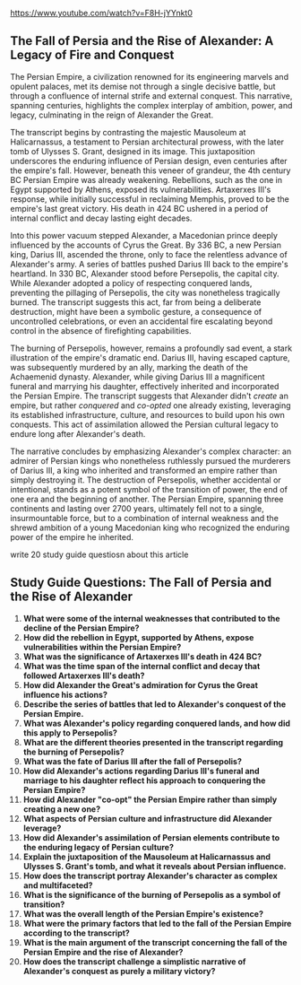 https://www.youtube.com/watch?v=F8H-jYYnkt0

## The Fall of Persia and the Rise of Alexander: A Legacy of Fire and Conquest

The Persian Empire, a civilization renowned for its engineering marvels and opulent palaces, met its demise not through a single decisive battle, but through a confluence of internal strife and external conquest.  This narrative, spanning centuries, highlights the complex interplay of ambition, power, and legacy, culminating in the reign of Alexander the Great.

The transcript begins by contrasting the majestic Mausoleum at Halicarnassus, a testament to Persian architectural prowess, with the later tomb of Ulysses S. Grant, designed in its image.  This juxtaposition underscores the enduring influence of Persian design, even centuries after the empire's fall.  However, beneath this veneer of grandeur, the 4th century BC Persian Empire was already weakening.  Rebellions, such as the one in Egypt supported by Athens, exposed its vulnerabilities.  Artaxerxes III's response, while initially successful in reclaiming Memphis, proved to be the empire's last great victory. His death in 424 BC ushered in a period of internal conflict and decay lasting eight decades.

Into this power vacuum stepped Alexander, a Macedonian prince deeply influenced by the accounts of Cyrus the Great.  By 336 BC, a new Persian king, Darius III, ascended the throne, only to face the relentless advance of Alexander's army.  A series of battles pushed Darius III back to the empire's heartland.  In 330 BC, Alexander stood before Persepolis, the capital city.  While Alexander adopted a policy of respecting conquered lands, preventing the pillaging of Persepolis, the city was nonetheless tragically burned. The transcript suggests this act, far from being a deliberate destruction, might have been a symbolic gesture, a consequence of uncontrolled celebrations, or even an accidental fire escalating beyond control in the absence of firefighting capabilities.

The burning of Persepolis, however, remains a profoundly sad event, a stark illustration of the empire's dramatic end.  Darius III, having escaped capture, was subsequently murdered by an ally, marking the death of the Achaemenid dynasty. Alexander, while giving Darius III a magnificent funeral and marrying his daughter, effectively inherited and incorporated the Persian Empire.  The transcript suggests that Alexander didn't *create* an empire, but rather *conquered* and *co-opted* one already existing, leveraging its established infrastructure, culture, and resources to build upon his own conquests.  This act of assimilation allowed the Persian cultural legacy to endure long after Alexander's death.

The narrative concludes by emphasizing Alexander's complex character: an admirer of Persian kings who nonetheless ruthlessly pursued the murderers of Darius III, a king who inherited and transformed an empire rather than simply destroying it.  The destruction of Persepolis, whether accidental or intentional, stands as a potent symbol of the transition of power, the end of one era and the beginning of another.  The Persian Empire, spanning three continents and lasting over 2700 years, ultimately fell not to a single, insurmountable force, but to a combination of internal weakness and the shrewd ambition of a young Macedonian king who recognized the enduring power of the empire he inherited.

write 20 study guide questiosn about this article

## Study Guide Questions: The Fall of Persia and the Rise of Alexander

1. **What were some of the internal weaknesses that contributed to the decline of the Persian Empire?**
2. **How did the rebellion in Egypt, supported by Athens, expose vulnerabilities within the Persian Empire?**
3. **What was the significance of Artaxerxes III's death in 424 BC?**
4. **What was the time span of the internal conflict and decay that followed Artaxerxes III's death?**
5. **How did Alexander the Great's admiration for Cyrus the Great influence his actions?**
6. **Describe the series of battles that led to Alexander's conquest of the Persian Empire.**
7. **What was Alexander's policy regarding conquered lands, and how did this apply to Persepolis?**
8. **What are the different theories presented in the transcript regarding the burning of Persepolis?**
9. **What was the fate of Darius III after the fall of Persepolis?**
10. **How did Alexander's actions regarding Darius III's funeral and marriage to his daughter reflect his approach to conquering the Persian Empire?**
11. **How did Alexander "co-opt" the Persian Empire rather than simply creating a new one?**
12. **What aspects of Persian culture and infrastructure did Alexander leverage?**
13. **How did Alexander's assimilation of Persian elements contribute to the enduring legacy of Persian culture?**
14. **Explain the juxtaposition of the Mausoleum at Halicarnassus and Ulysses S. Grant's tomb, and what it reveals about Persian influence.**
15. **How does the transcript portray Alexander's character as complex and multifaceted?**
16. **What is the significance of the burning of Persepolis as a symbol of transition?**
17. **What was the overall length of the Persian Empire's existence?**
18. **What were the primary factors that led to the fall of the Persian Empire according to the transcript?**
19. **What is the main argument of the transcript concerning the fall of the Persian Empire and the rise of Alexander?**
20. **How does the transcript challenge a simplistic narrative of Alexander's conquest as purely a military victory?**
